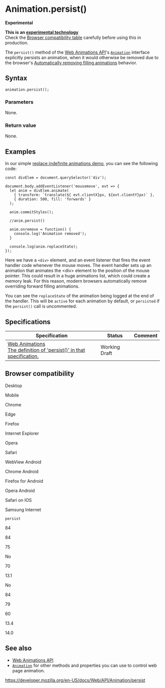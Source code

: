 # Animation.persist()

**Experimental**

**This is an [experimental technology](https://developer.mozilla.org/en-US/docs/MDN/Guidelines/Conventions_definitions#experimental)**  
Check the [Browser compatibility table](#browser_compatibility) carefully before using this in production.

The `persist()` method of the [Web Animations API](../web_animations_api)'s [`Animation`](../animation) interface explicitly persists an animation, when it would otherwise be removed due to the browser's [Automatically removing filling animations](../animation#automatically_removing_filling_animations) behavior.

## Syntax

    animation.persist();

### Parameters

None.

### Return value

None.

## Examples

In our simple [replace indefinite animations demo](https://mdn.github.io/dom-examples/web-animations-api/replace-indefinite-animations.html), you can see the following code:

    const divElem = document.querySelector('div');

    document.body.addEventListener('mousemove', evt => {
      let anim = divElem.animate(
        { transform: `translate(${ evt.clientX}px, ${evt.clientY}px)` },
        { duration: 500, fill: 'forwards' }
      );

      anim.commitStyles();

      //anim.persist()

      anim.onremove = function() {
        console.log('Animation removed');
      }

      console.log(anim.replaceState);
    });

Here we have a `<div>` element, and an event listener that fires the event handler code whenever the mouse moves. The event handler sets up an animation that animates the &lt;div&gt; element to the position of the mouse pointer. This could result in a huge animations list, which could create a memory leak. For this reason, modern browsers automatically remove overriding forward filling animations.

You can see the `replaceState` of the animation being logged at the end of the handler. This will be `active` for each animation by default, or `persisted` if the `persist()` call is uncommented.

## Specifications

<table><thead><tr class="header"><th>Specification</th><th>Status</th><th>Comment</th></tr></thead><tbody><tr class="odd"><td><a href="https://drafts.csswg.org/web-animations-1/#dom-animation-persist">Web Animations<br />
<span class="small">The definition of 'persist()' in that specification.</span></a></td><td><span class="spec-wd">Working Draft</span></td><td></td></tr></tbody></table>

## Browser compatibility

Desktop

Mobile

Chrome

Edge

Firefox

Internet Explorer

Opera

Safari

WebView Android

Chrome Android

Firefox for Android

Opera Android

Safari on IOS

Samsung Internet

`persist`

84

84

75

No

70

13.1

No

84

79

60

13.4

14.0

## See also

- [Web Animations API](../web_animations_api)
- [`Animation`](../animation) for other methods and properties you can use to control web page animation.

<a href="https://developer.mozilla.org/en-US/docs/Web/API/Animation/persist" class="_attribution-link">https://developer.mozilla.org/en-US/docs/Web/API/Animation/persist</a>
